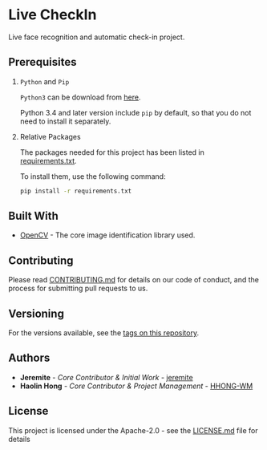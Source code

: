 # Live CheckIn

Live face recognition and automatic check-in project.

## Prerequisites

1. `Python` and `Pip`

    `Python3` can be download from [here](https://www.python.org/downloads/).

    Python 3.4 and later version include `pip` by default, so that you do not need to install it separately.

2. Relative Packages

    The packages needed for this project has been listed in [requirements.txt](requirements.txt).

    To install them, use the following command:
    ```bash
    pip install -r requirements.txt
    ```

<!---
## Deployment

Add additional notes about how to deploy this on a live system

--->
## Built With

* [OpenCV](https://opencv.org/) - The core image identification library used.

## Contributing

Please read [CONTRIBUTING.md](docs/CONTRIBUTING.md) for details on our code of conduct, and the process for submitting pull requests to us.

## Versioning

For the versions available, see the [tags on this repository](https://github.com/AI-WM/Live-CheckIn/releases). 

## Authors

* **Jeremite** - *Core Contributor & Initial Work* - [jeremite](https://github.com/jeremite)
* **Haolin Hong** - *Core Contributor & Project Management* - [HHONG-WM](https://github.com/HHONG-WM)

<!---
See also the list of [contributors](https://github.com/AI-WM/Live-CheckIn/docs/contributors.txt) who participated in this project.
--->

## License

This project is licensed under the Apache-2.0 - see the [LICENSE.md](LICENSE.md) file for details
